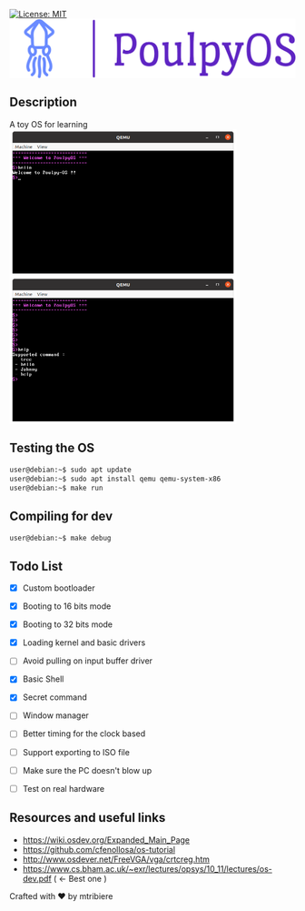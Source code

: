 [![License: MIT](https://img.shields.io/badge/License-MIT-yellow.svg)](https://opensource.org/licenses/MIT) <br>
<img align="middle" src="pic/logo_large.png" width="800"> <br>

## Description
A toy OS for learning <br>
<img align="middle" src="pic/pic1.png" width="400"> <img align="middle" src="pic/pic2.png" width="400">


## Testing the OS
```console
user@debian:~$ sudo apt update
user@debian:~$ sudo apt install qemu qemu-system-x86
user@debian:~$ make run
```
  
## Compiling for dev
```console
user@debian:~$ make debug
```


## Todo List
- [X] Custom bootloader
- [x] Booting to 16 bits mode
- [x] Booting to 32 bits mode
- [x] Loading kernel and basic drivers
- [ ] Avoid pulling on input buffer driver
- [x] Basic Shell
- [x] Secret command
- [ ] Window manager
- [ ] Better timing for the clock based
- [ ] Support exporting to ISO file
- [ ] Make sure the PC doesn't blow up
- [ ] Test on real hardware


## Resources and useful links
- https://wiki.osdev.org/Expanded_Main_Page
- https://github.com/cfenollosa/os-tutorial
- http://www.osdever.net/FreeVGA/vga/crtcreg.htm
- https://www.cs.bham.ac.uk/~exr/lectures/opsys/10_11/lectures/os-dev.pdf ( <- Best one )


Crafted with :heart: by mtribiere
